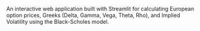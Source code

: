 An interactive web application built with Streamlit for calculating European option prices, Greeks (Delta, Gamma, Vega, Theta, Rho), and Implied Volatility using the Black-Scholes model.
